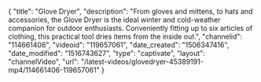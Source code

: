 {
    "title": "Glove Dryer",
    "description": "From gloves and mittens, to hats and accessories, the Glove Dryer is the ideal winter and cold-weather companion for outdoor enthusiasts. Conveniently fitting up to six articles of clothing, this practical tool dries items from the inside out.",
    "channelid": "114661406",
    "videoid": "119657061",
    "date_created": "1506347416",
    "date_modified": "1516743627",
    "type": "captivate",
    "layout": "channelVideo",
    "url": "\/latest-videos\/glovedryer-45389191-mp4\/114661406-119657061"
}